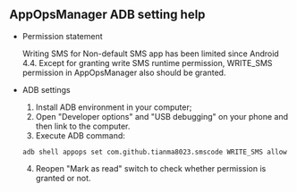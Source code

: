 AppOpsManager ADB setting help
--------

- Permission statement
  
  Writing SMS for Non-default SMS app has been limited since Android 4.4. Except for granting write SMS runtime permission, WRITE_SMS permission in AppOpsManager also should be granted.

- ADB settings
  1. Install ADB environment in your computer;
  2. Open "Developer options" and "USB debugging" on your phone and then link to the computer.
  3. Execute ADB command:
  ```shell
  adb shell appops set com.github.tianma8023.smscode WRITE_SMS allow
  ```
  4. Reopen "Mark as read" switch to check whether permission is granted or not.

